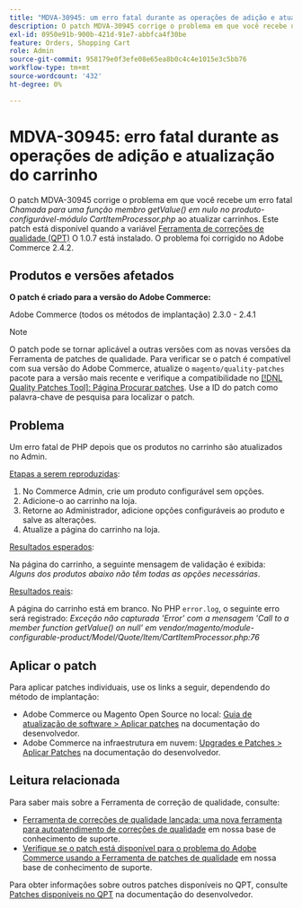 ```yaml
---
title: "MDVA-30945: um erro fatal durante as operações de adição e atualização do carrinho"
description: O patch MDVA-30945 corrige o problema em que você recebe um erro fatal *Call to a member function getValue() on null in module-configurable-product CartItemProcessor.php* ao atualizar carrinhos. Este patch está disponível quando a [Ferramenta de correções de qualidade (QPT)](/help/announcements/adobe-commerce-announcements/magento-quality-patches-released-new-tool-to-self-serve-quality-patches.md) 1.0.7 está instalada. O problema foi corrigido no Adobe Commerce 2.4.2.
exl-id: 0950e91b-900b-421d-91e7-abbfca4f30be
feature: Orders, Shopping Cart
role: Admin
source-git-commit: 958179e0f3efe08e65ea8b0c4c4e1015e3c5bb76
workflow-type: tm+mt
source-wordcount: '432'
ht-degree: 0%

---
```


# MDVA-30945: erro fatal durante as operações de adição e atualização do carrinho

O patch MDVA-30945 corrige o problema em que você recebe um erro fatal *Chamada para uma função membro getValue() em nulo no produto-configurável-módulo CartItemProcessor.php* ao atualizar carrinhos. Este patch está disponível quando a variável [Ferramenta de correções de qualidade (QPT)](/help/announcements/adobe-commerce-announcements/magento-quality-patches-released-new-tool-to-self-serve-quality-patches.md) O 1.0.7 está instalado. O problema foi corrigido no Adobe Commerce 2.4.2.

## Produtos e versões afetados

**O patch é criado para a versão do Adobe Commerce:**

Adobe Commerce (todos os métodos de implantação) 2.3.0 - 2.4.1

>[!NOTE]
>
>O patch pode se tornar aplicável a outras versões com as novas versões da Ferramenta de patches de qualidade. Para verificar se o patch é compatível com sua versão do Adobe Commerce, atualize o `magento/quality-patches` pacote para a versão mais recente e verifique a compatibilidade no [[!DNL Quality Patches Tool]: Página Procurar patches](https://devdocs.magento.com/quality-patches/tool.html#patch-grid). Use a ID do patch como palavra-chave de pesquisa para localizar o patch.

## Problema

Um erro fatal de PHP depois que os produtos no carrinho são atualizados no Admin.

<u>Etapas a serem reproduzidas</u>:

1. No Commerce Admin, crie um produto configurável sem opções.
1. Adicione-o ao carrinho na loja.
1. Retorne ao Administrador, adicione opções configuráveis ao produto e salve as alterações.
1. Atualize a página do carrinho na loja.

<u>Resultados esperados</u>:

Na página do carrinho, a seguinte mensagem de validação é exibida: *Alguns dos produtos abaixo não têm todas as opções necessárias*.

<u>Resultados reais</u>:

A página do carrinho está em branco. No PHP `error.log`, o seguinte erro será registrado: *Exceção não capturada &#39;Error&#39; com a mensagem &#39;Call to a member function getValue() on null&#39; em vendor/magento/module-configurable-product/Model/Quote/Item/CartItemProcessor.php:76*

## Aplicar o patch

Para aplicar patches individuais, use os links a seguir, dependendo do método de implantação:

* Adobe Commerce ou Magento Open Source no local: [Guia de atualização de software > Aplicar patches](https://devdocs.magento.com/guides/v2.4/comp-mgr/patching/mqp.html) na documentação do desenvolvedor.
* Adobe Commerce na infraestrutura em nuvem: [Upgrades e Patches > Aplicar Patches](https://devdocs.magento.com/cloud/project/project-patch.html) na documentação do desenvolvedor.

## Leitura relacionada

Para saber mais sobre a Ferramenta de correção de qualidade, consulte:

* [Ferramenta de correções de qualidade lançada: uma nova ferramenta para autoatendimento de correções de qualidade](/help/announcements/adobe-commerce-announcements/magento-quality-patches-released-new-tool-to-self-serve-quality-patches.md) em nossa base de conhecimento de suporte.
* [Verifique se o patch está disponível para o problema do Adobe Commerce usando a Ferramenta de patches de qualidade](/help/support-tools/patches-available-in-qpt-tool/check-patch-for-magento-issue-with-magento-quality-patches.md) em nossa base de conhecimento de suporte.

Para obter informações sobre outros patches disponíveis no QPT, consulte [Patches disponíveis no QPT](https://devdocs.magento.com/quality-patches/tool.html#patch-grid) na documentação do desenvolvedor.
